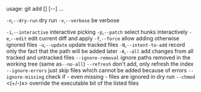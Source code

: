 usage: git add [<options>] [--] <pathspec>...

   `-n`,`--dry-run`         dry run
   `-v`,`--verbose`         be verbose

   `-i`,`--interactive`     interactive picking
   `-p`,`--patch`           select hunks interactively
   `-e`,`--edit`            edit current diff and apply
   `-f`,`--force`           allow adding otherwise ignored files
   `-u`,`--update`          update tracked files
   `-N`,`--intent-to-add`   record only the fact that the path will be added later
   `-A`,`--all`             add changes from all tracked and untracked files
   `--ignore-removal`      ignore paths removed in the working tree (same as`--no-all`)
   `--refresh`             don't add, only refresh the index
   `--ignore-errors`       just skip files which cannot be added because of errors
   `--ignore-missing`      check if - even missing - files are ignored in dry run
   `--chmod` <(+/-)x>      override the executable bit of the listed files

